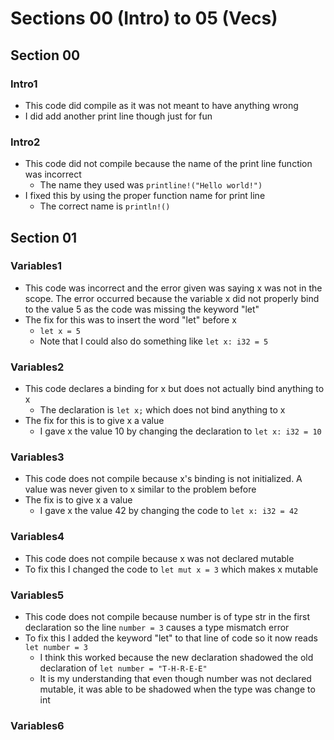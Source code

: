 # Sections 00 (Intro) to 05 (Vecs)

## Section 00
### Intro1
- This code did compile as it was not meant to have anything wrong
- I did add another print line though just for fun
### Intro2
- This code did not compile because the name of the print line function was incorrect
    - The name they used was `printline!("Hello world!")`
- I fixed this by using the proper function name for print line
    - The correct name is `println!()`

## Section 01
### Variables1
- This code was incorrect and the error given was saying x was not in the scope. The error occurred because the variable x did not properly bind to the value 5 as the code was missing the keyword "let"
- The fix for this was to insert the word "let" before x
    - `let x = 5`
    - Note that I could also do something like `let x: i32 = 5`
### Variables2
- This code declares a binding for x but does not actually bind anything to x
    - The declaration is `let x;` which does not bind anything to x
- The fix for this is to give x a value
    - I gave x the value 10 by changing the declaration to `let x: i32 = 10`
### Variables3
- This code does not compile because x's binding is not initialized. A value was never given to x similar to the problem before
- The fix is to give x a value
    - I gave x the value 42 by changing the code to `let x: i32 = 42`
### Variables4
- This code does not compile because x was not declared mutable
- To fix this I changed the code to `let mut x = 3` which makes x mutable
### Variables5
- This code does not compile because number is of type str in the first declaration so the line `number = 3` causes a type mismatch error
- To fix this I added the keyword "let" to that line of code so it now reads `let number = 3`
    - I think this worked because the new declaration shadowed the old declaration of `let number = "T-H-R-E-E"`
    - It is my understanding that even though number was not declared mutable, it was able to be shadowed when the type was change to int
### Variables6